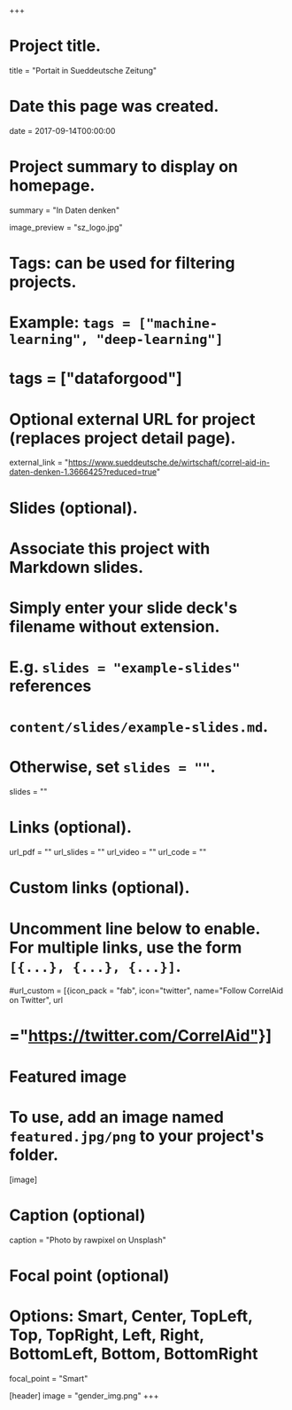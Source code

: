 +++
# Project title.
title = "Portait in Sueddeutsche Zeitung"

# Date this page was created.
date = 2017-09-14T00:00:00

# Project summary to display on homepage.
summary = "In Daten denken"

image_preview = "sz_logo.jpg"

# Tags: can be used for filtering projects.
# Example: `tags = ["machine-learning", "deep-learning"]`
# tags = ["dataforgood"]

# Optional external URL for project (replaces project detail page).
external_link = "https://www.sueddeutsche.de/wirtschaft/correl-aid-in-daten-denken-1.3666425?reduced=true"

# Slides (optional).
#   Associate this project with Markdown slides.
#   Simply enter your slide deck's filename without extension.
#   E.g. `slides = "example-slides"` references
#   `content/slides/example-slides.md`.
#   Otherwise, set `slides = ""`.
slides = ""

# Links (optional).
url_pdf = ""
url_slides = ""
url_video = ""
url_code = ""

# Custom links (optional).
#   Uncomment line below to enable. For multiple links, use the form `[{...}, {...}, {...}]`.
#url_custom = [{icon_pack = "fab", icon="twitter", name="Follow CorrelAid on Twitter", url
# ="https://twitter.com/CorrelAid"}]

# Featured image
# To use, add an image named `featured.jpg/png` to your project's folder.
[image]
  # Caption (optional)
  caption = "Photo by rawpixel on Unsplash"

  # Focal point (optional)
  # Options: Smart, Center, TopLeft, Top, TopRight, Left, Right, BottomLeft, Bottom, BottomRight
  focal_point = "Smart"

[header]
  image = "gender_img.png"
+++
